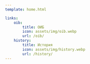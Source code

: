 ```yaml
---
template: home.html

links:
    oib:
        title: ОИБ
        icon: assets/img/oib.webp
        url: /oib/
    history:
        title: История
        icon: assets/img/history.webp
        url: /history/
---
```

